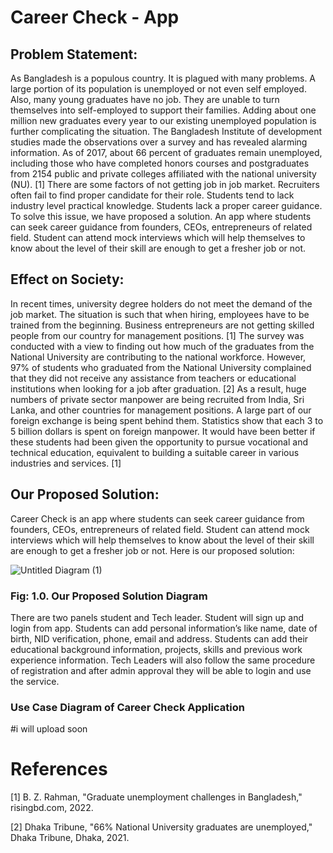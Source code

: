 # Career Check - App
## Problem Statement: 
As Bangladesh is a populous country. It is plagued with many 
problems. A large portion of its population is unemployed or not even self employed. Also, many young graduates have no job. They are unable to turn
themselves into self-employed to support their families. Adding about one million 
new graduates every year to our existing unemployed population is further 
complicating the situation. The Bangladesh Institute of development studies made 
the observations over a survey and has revealed alarming information. As of 2017, 
about 66 percent of graduates remain unemployed, including those who have 
completed honors courses and postgraduates from 2154 public and private colleges 
affiliated with the national university (NU). [1] There are some factors of not getting 
job in job market. Recruiters often fail to find proper candidate for their role. 
Students tend to lack industry level practical knowledge. Students lack a proper 
career guidance. To solve this issue, we have proposed a solution. An app where 
students can seek career guidance from founders, CEOs, entrepreneurs of related 
field. Student can attend mock interviews which will help themselves to know about 
the level of their skill are enough to get a fresher job or not.
## Effect on Society: 
In recent times, university degree holders do not meet the demand 
of the job market. The situation is such that when hiring, employees have to be 
trained from the beginning. Business entrepreneurs are not getting skilled people 
from our country for management positions. [1] The survey was conducted with a 
view to finding out how much of the graduates from the National University are 
contributing to the national workforce. However, 97% of students who graduated 
from the National University complained that they did not receive any assistance 
from teachers or educational institutions when looking for a job after graduation. [2]
As a result, huge numbers of private sector manpower are being recruited from India, 
Sri Lanka, and other countries for management positions. A large part of our foreign 
exchange is being spent behind them. Statistics show that each 3 to 5 billion dollars 
is spent on foreign manpower. It would have been better if these students had been 
given the opportunity to pursue vocational and technical education, equivalent to 
building a suitable career in various industries and services. [1]

## Our Proposed Solution:

Career Check is an app where students can seek career guidance from founders, 
CEOs, entrepreneurs of related field. Student can attend mock interviews which will 
help themselves to know about the level of their skill are enough to get a fresher job 
or not. Here is our proposed solution:

![Untitled Diagram (1)](https://user-images.githubusercontent.com/97898902/183295800-8b10bb95-c9ed-4495-8f55-edf499184131.jpg)

### Fig: 1.0. Our Proposed Solution Diagram

There are two panels student and Tech leader. Student will sign up and login from 
app. Students can add personal information’s like name, date of birth, NID 
verification, phone, email and address. Students can add their educational 
background information, projects, skills and previous work experience information.
Tech Leaders will also follow the same procedure of registration and after admin 
approval they will be able to login and use the service.

### Use Case Diagram of Career Check Application
#i will upload soon



# References
[1] B. Z. Rahman, "Graduate unemployment challenges in Bangladesh," risingbd.com, 2022.

[2] Dhaka Tribune, "66% National University graduates are unemployed," Dhaka Tribune, Dhaka, 2021.

